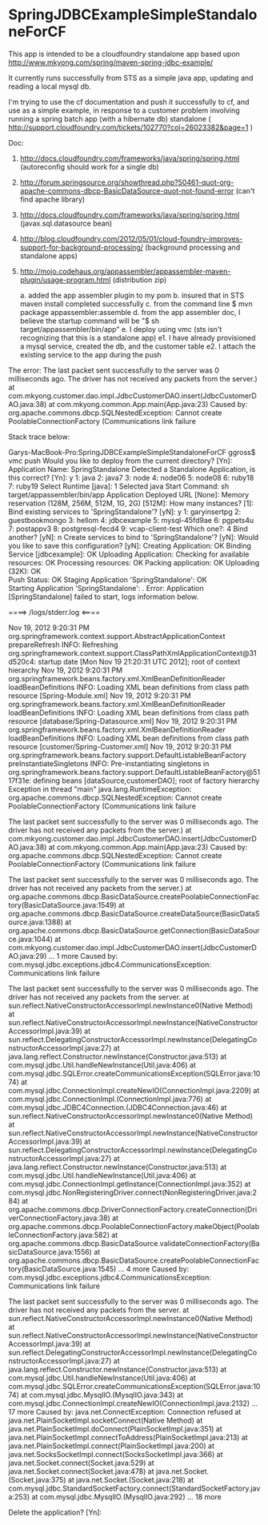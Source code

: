 SpringJDBCExampleSimpleStandaloneForCF
======================================

This app is intended to be a cloudfoundry standalone app based upon http://www.mkyong.com/spring/maven-spring-jdbc-example/ 
 
It currently runs successfully from STS as a simple java app, updating and reading a local mysql db.

I'm trying to use the cf documentation and push it successfully to cf, and use as a simple example,
in response to a customer problem involving running a spring batch app (with a hibernate db) standalone ( http://support.cloudfoundry.com/tickets/102770?col=26023382&page=1 ) 

Doc:
1. http://docs.cloudfoundry.com/frameworks/java/spring/spring.html (autoreconfig should work for a single db)
2. http://forum.springsource.org/showthread.php?50461-quot-org-apache-commons-dbcp-BasicDataSource-quot-not-found-error (can't find apache library)
3. http://docs.cloudfoundry.com/frameworks/java/spring/spring.html (javax.sql.datasource bean)
4. http://blog.cloudfoundry.com/2012/05/01/cloud-foundry-improves-support-for-background-processing/ (background processing and standalone apps)
5. http://mojo.codehaus.org/appassembler/appassembler-maven-plugin/usage-program.html (distribution zip)

	a. added the app assembler plugin to my pom
	b. insured that in STS maven install completed successfully
	c. from the command line  $ mvn package appassembler:assemble
	d. from the app assembler doc, I believe the startup command will be "$ sh target/appassembler/bin/app"
	e. I deploy using vmc (sts isn't recognizing that this is a standalone app)
		e1. I have already provisioned a mysql service, created the db, and the customer table
		e2. I attach the existing service to the app during the push

The error:
The last packet sent successfully to the server was 0 milliseconds ago. The driver has not received any packets from the server.)
	at com.mkyong.customer.dao.impl.JdbcCustomerDAO.insert(JdbcCustomerDAO.java:38)
	at com.mkyong.common.App.main(App.java:23)
Caused by: org.apache.commons.dbcp.SQLNestedException: Cannot create PoolableConnectionFactory (Communications link failure


Stack trace below:

Garys-MacBook-Pro:SpringJDBCExampleSimpleStandaloneForCF ggross$ vmc push
Would you like to deploy from the current directory? [Yn]: 
Application Name: SpringStandalone
Detected a Standalone Application, is this correct? [Yn]: y
1: java
2: java7
3: node
4: node06
5: node08
6: ruby18
7: ruby19
Select Runtime [java]: 1
Selected java
Start Command: sh target/appassembler/bin/app
Application Deployed URL [None]: 
Memory reservation (128M, 256M, 512M, 1G, 2G) [512M]: 
How many instances? [1]: 
Bind existing services to 'SpringStandalone'? [yN]: y
1: garyinsertpg
2: guestbookmongo
3: hellom
4: jdbcexample
5: mysql-45fd9ae
6: pgpets4u
7: postappv3
8: postgresql-fecd4
9: vcap-client-test
Which one?: 4
Bind another? [yN]: n
Create services to bind to 'SpringStandalone'? [yN]: 
Would you like to save this configuration? [yN]: 
Creating Application: OK
Binding Service [jdbcexample]: OK
Uploading Application:
  Checking for available resources: OK
  Processing resources: OK
  Packing application: OK
  Uploading (32K): OK   
Push Status: OK
Staging Application 'SpringStandalone': OK                                      
Starting Application 'SpringStandalone': .
Error: Application [SpringStandalone] failed to start, logs information below.

====> /logs/stderr.log <====

Nov 19, 2012 9:20:31 PM org.springframework.context.support.AbstractApplicationContext prepareRefresh
INFO: Refreshing org.springframework.context.support.ClassPathXmlApplicationContext@31d520c4: startup date [Mon Nov 19 21:20:31 UTC 2012]; root of context hierarchy
Nov 19, 2012 9:20:31 PM org.springframework.beans.factory.xml.XmlBeanDefinitionReader loadBeanDefinitions
INFO: Loading XML bean definitions from class path resource [Spring-Module.xml]
Nov 19, 2012 9:20:31 PM org.springframework.beans.factory.xml.XmlBeanDefinitionReader loadBeanDefinitions
INFO: Loading XML bean definitions from class path resource [database/Spring-Datasource.xml]
Nov 19, 2012 9:20:31 PM org.springframework.beans.factory.xml.XmlBeanDefinitionReader loadBeanDefinitions
INFO: Loading XML bean definitions from class path resource [customer/Spring-Customer.xml]
Nov 19, 2012 9:20:31 PM org.springframework.beans.factory.support.DefaultListableBeanFactory preInstantiateSingletons
INFO: Pre-instantiating singletons in org.springframework.beans.factory.support.DefaultListableBeanFactory@5117f31e: defining beans [dataSource,customerDAO]; root of factory hierarchy
Exception in thread "main" java.lang.RuntimeException: org.apache.commons.dbcp.SQLNestedException: Cannot create PoolableConnectionFactory (Communications link failure

The last packet sent successfully to the server was 0 milliseconds ago. The driver has not received any packets from the server.)
	at com.mkyong.customer.dao.impl.JdbcCustomerDAO.insert(JdbcCustomerDAO.java:38)
	at com.mkyong.common.App.main(App.java:23)
Caused by: org.apache.commons.dbcp.SQLNestedException: Cannot create PoolableConnectionFactory (Communications link failure

The last packet sent successfully to the server was 0 milliseconds ago. The driver has not received any packets from the server.)
	at org.apache.commons.dbcp.BasicDataSource.createPoolableConnectionFactory(BasicDataSource.java:1549)
	at org.apache.commons.dbcp.BasicDataSource.createDataSource(BasicDataSource.java:1388)
	at org.apache.commons.dbcp.BasicDataSource.getConnection(BasicDataSource.java:1044)
	at com.mkyong.customer.dao.impl.JdbcCustomerDAO.insert(JdbcCustomerDAO.java:29)
	... 1 more
Caused by: com.mysql.jdbc.exceptions.jdbc4.CommunicationsException: Communications link failure

The last packet sent successfully to the server was 0 milliseconds ago. The driver has not received any packets from the server.
	at sun.reflect.NativeConstructorAccessorImpl.newInstance0(Native Method)
	at sun.reflect.NativeConstructorAccessorImpl.newInstance(NativeConstructorAccessorImpl.java:39)
	at sun.reflect.DelegatingConstructorAccessorImpl.newInstance(DelegatingConstructorAccessorImpl.java:27)
	at java.lang.reflect.Constructor.newInstance(Constructor.java:513)
	at com.mysql.jdbc.Util.handleNewInstance(Util.java:406)
	at com.mysql.jdbc.SQLError.createCommunicationsException(SQLError.java:1074)
	at com.mysql.jdbc.ConnectionImpl.createNewIO(ConnectionImpl.java:2209)
	at com.mysql.jdbc.ConnectionImpl.<init>(ConnectionImpl.java:776)
	at com.mysql.jdbc.JDBC4Connection.<init>(JDBC4Connection.java:46)
	at sun.reflect.NativeConstructorAccessorImpl.newInstance0(Native Method)
	at sun.reflect.NativeConstructorAccessorImpl.newInstance(NativeConstructorAccessorImpl.java:39)
	at sun.reflect.DelegatingConstructorAccessorImpl.newInstance(DelegatingConstructorAccessorImpl.java:27)
	at java.lang.reflect.Constructor.newInstance(Constructor.java:513)
	at com.mysql.jdbc.Util.handleNewInstance(Util.java:406)
	at com.mysql.jdbc.ConnectionImpl.getInstance(ConnectionImpl.java:352)
	at com.mysql.jdbc.NonRegisteringDriver.connect(NonRegisteringDriver.java:284)
	at org.apache.commons.dbcp.DriverConnectionFactory.createConnection(DriverConnectionFactory.java:38)
	at org.apache.commons.dbcp.PoolableConnectionFactory.makeObject(PoolableConnectionFactory.java:582)
	at org.apache.commons.dbcp.BasicDataSource.validateConnectionFactory(BasicDataSource.java:1556)
	at org.apache.commons.dbcp.BasicDataSource.createPoolableConnectionFactory(BasicDataSource.java:1545)
	... 4 more
Caused by: com.mysql.jdbc.exceptions.jdbc4.CommunicationsException: Communications link failure

The last packet sent successfully to the server was 0 milliseconds ago. The driver has not received any packets from the server.
	at sun.reflect.NativeConstructorAccessorImpl.newInstance0(Native Method)
	at sun.reflect.NativeConstructorAccessorImpl.newInstance(NativeConstructorAccessorImpl.java:39)
	at sun.reflect.DelegatingConstructorAccessorImpl.newInstance(DelegatingConstructorAccessorImpl.java:27)
	at java.lang.reflect.Constructor.newInstance(Constructor.java:513)
	at com.mysql.jdbc.Util.handleNewInstance(Util.java:406)
	at com.mysql.jdbc.SQLError.createCommunicationsException(SQLError.java:1074)
	at com.mysql.jdbc.MysqlIO.<init>(MysqlIO.java:343)
	at com.mysql.jdbc.ConnectionImpl.createNewIO(ConnectionImpl.java:2132)
	... 17 more
Caused by: java.net.ConnectException: Connection refused
	at java.net.PlainSocketImpl.socketConnect(Native Method)
	at java.net.PlainSocketImpl.doConnect(PlainSocketImpl.java:351)
	at java.net.PlainSocketImpl.connectToAddress(PlainSocketImpl.java:213)
	at java.net.PlainSocketImpl.connect(PlainSocketImpl.java:200)
	at java.net.SocksSocketImpl.connect(SocksSocketImpl.java:366)
	at java.net.Socket.connect(Socket.java:529)
	at java.net.Socket.connect(Socket.java:478)
	at java.net.Socket.<init>(Socket.java:375)
	at java.net.Socket.<init>(Socket.java:218)
	at com.mysql.jdbc.StandardSocketFactory.connect(StandardSocketFactory.java:253)
	at com.mysql.jdbc.MysqlIO.<init>(MysqlIO.java:292)
	... 18 more


Delete the application? [Yn]: 

